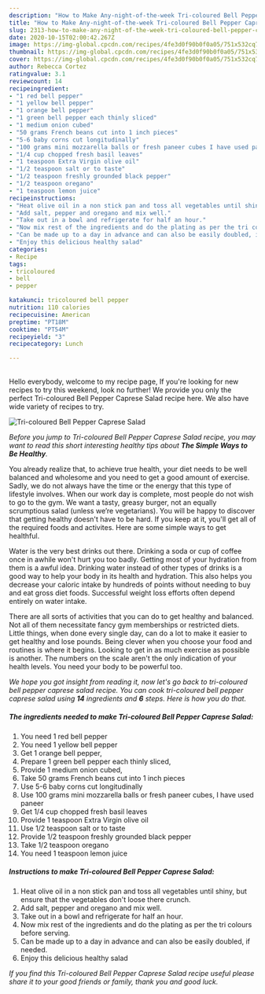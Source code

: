 ```yaml
---
description: "How to Make Any-night-of-the-week Tri-coloured Bell Pepper Caprese Salad"
title: "How to Make Any-night-of-the-week Tri-coloured Bell Pepper Caprese Salad"
slug: 2313-how-to-make-any-night-of-the-week-tri-coloured-bell-pepper-caprese-salad
date: 2020-10-15T02:00:42.267Z
image: https://img-global.cpcdn.com/recipes/4fe3d0f90b0f0a05/751x532cq70/tri-coloured-bell-pepper-caprese-salad-recipe-main-photo.jpg
thumbnail: https://img-global.cpcdn.com/recipes/4fe3d0f90b0f0a05/751x532cq70/tri-coloured-bell-pepper-caprese-salad-recipe-main-photo.jpg
cover: https://img-global.cpcdn.com/recipes/4fe3d0f90b0f0a05/751x532cq70/tri-coloured-bell-pepper-caprese-salad-recipe-main-photo.jpg
author: Rebecca Cortez
ratingvalue: 3.1
reviewcount: 14
recipeingredient:
- "1 red bell pepper"
- "1 yellow bell pepper"
- "1 orange bell pepper"
- "1 green bell pepper each thinly sliced"
- "1 medium onion cubed"
- "50 grams French beans cut into 1 inch pieces"
- "5-6 baby corns cut longitudinally"
- "100 grams mini mozzarella balls or fresh paneer cubes I have used paneer"
- "1/4 cup chopped fresh basil leaves"
- "1 teaspoon Extra Virgin olive oil"
- "1/2 teaspoon salt or to taste"
- "1/2 teaspoon freshly grounded black pepper"
- "1/2 teaspoon oregano"
- "1 teaspoon lemon juice"
recipeinstructions:
- "Heat olive oil in a non stick pan and toss all vegetables until shiny, but ensure that the vegetables don&#39;t loose there crunch."
- "Add salt, pepper and oregano and mix well."
- "Take out in a bowl and refrigerate for half an hour."
- "Now mix rest of the ingredients and do the plating as per the tri colours before serving."
- "Can be made up to a day in advance and can also be easily doubled, if needed."
- "Enjoy this delicious healthy salad"
categories:
- Recipe
tags:
- tricoloured
- bell
- pepper

katakunci: tricoloured bell pepper 
nutrition: 110 calories
recipecuisine: American
preptime: "PT18M"
cooktime: "PT54M"
recipeyield: "3"
recipecategory: Lunch

---
```

<br>
Hello everybody, welcome to my recipe page, If you're looking for new recipes to try this weekend, look no further! We provide you only the perfect Tri-coloured Bell Pepper Caprese Salad recipe here. We also have wide variety of recipes to try.
<br>


![Tri-coloured Bell Pepper Caprese Salad](https://img-global.cpcdn.com/recipes/4fe3d0f90b0f0a05/751x532cq70/tri-coloured-bell-pepper-caprese-salad-recipe-main-photo.jpg)

<i>Before you jump to Tri-coloured Bell Pepper Caprese Salad recipe, you may want to read this short interesting healthy tips about <strong>The Simple Ways to Be Healthy</strong>.</i>

You already realize that, to achieve true health, your diet needs to be well balanced and wholesome and you need to get a good amount of exercise. Sadly, we do not always have the time or the energy that this type of lifestyle involves. When our work day is complete, most people do not wish to go to the gym. We want a tasty, greasy burger, not an equally scrumptious salad (unless we’re vegetarians). You will be happy to discover that getting healthy doesn't have to be hard. If you keep at it, you'll get all of the required foods and activites. Here are some simple ways to get healthful.

Water is the very best drinks out there. Drinking a soda or cup of coffee once in awhile won't hurt you too badly. Getting most of your hydration from them is a awful idea. Drinking water instead of other types of drinks is a good way to help your body in its health and hydration. This also helps you decrease your caloric intake by hundreds of points without needing to buy and eat gross diet foods. Successful weight loss efforts often depend entirely on water intake.

There are all sorts of activities that you can do to get healthy and balanced. Not all of them necessitate fancy gym memberships or restricted diets. Little things, when done every single day, can do a lot to make it easier to get healthy and lose pounds. Being clever when you choose your food and routines is where it begins. Looking to get in as much exercise as possible is another. The numbers on the scale aren't the only indication of your health levels. You need your body to be powerful too. 


<i>We hope you got insight from reading it, now let's go back to tri-coloured bell pepper caprese salad recipe. You can cook tri-coloured bell pepper caprese salad using <strong>14</strong> ingredients and <strong>6</strong> steps. Here is how you do that.
</i>

##### The ingredients needed to make Tri-coloured Bell Pepper Caprese Salad:

1. You need 1 red bell pepper
1. You need 1 yellow bell pepper
1. Get 1 orange bell pepper,
1. Prepare 1 green bell pepper each thinly sliced,
1. Provide 1 medium onion cubed,
1. Take 50 grams French beans cut into 1 inch pieces
1. Use 5-6 baby corns cut longitudinally
1. Use 100 grams mini mozzarella balls or fresh paneer cubes, I have used paneer
1. Get 1/4 cup chopped fresh basil leaves
1. Provide 1 teaspoon Extra Virgin olive oil
1. Use 1/2 teaspoon salt or to taste
1. Provide 1/2 teaspoon freshly grounded black pepper
1. Take 1/2 teaspoon oregano
1. You need 1 teaspoon lemon juice


##### Instructions to make Tri-coloured Bell Pepper Caprese Salad:

1. Heat olive oil in a non stick pan and toss all vegetables until shiny, but ensure that the vegetables don&#39;t loose there crunch.
1. Add salt, pepper and oregano and mix well.
1. Take out in a bowl and refrigerate for half an hour.
1. Now mix rest of the ingredients and do the plating as per the tri colours before serving.
1. Can be made up to a day in advance and can also be easily doubled, if needed.
1. Enjoy this delicious healthy salad


<i>If you find this Tri-coloured Bell Pepper Caprese Salad recipe useful please share it to your good friends or family, thank you and good luck.</i>
